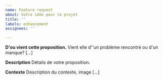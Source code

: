 ```yaml
---
name: Feature request
about: Votre idée pour le projet
title: ''
labels: enhancement
assignees: ''

---
```


**D'ou vient cette proposition.**
Vient elle d''un problème rencontré ou d'un manque? [...]

**Description**
Détails de votre proposition.

**Contexte**
Description du contexte, image [...]
